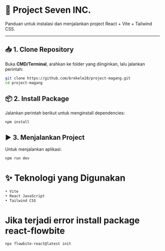 # 🚀 Project Seven INC.

Panduan untuk instalasi dan menjalankan project React + Vite + Tailwind CSS.

---

## 📥 1. Clone Repository
Buka **CMD/Terminal**, arahkan ke folder yang diinginkan, lalu jalankan perintah:

```bash
git clone https://github.com/brekele28/project-magang.git
cd project-magang

```
## 📦 2. Install Package
Jalankan perintah berikut untuk menginstall dependencies:
```bash
npm install

```
## ▶️ 3. Menjalankan Project
Untuk menjalankan aplikasi:
```bash
npm run dev

```
# ✨ Teknologi yang Digunakan

```bash
• Vite
• React JavaScript
• Tailwind CSS

```
# Jika terjadi error install package react-flowbite

```bash
npx flowbite-react@latest init
